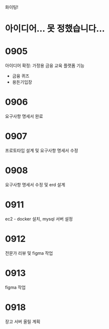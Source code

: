 화이팅!
# 아이디어... 못 정했습니다...
# 0905
아이디어 확정: 가정용 금융 교육 플랫폼
기능
* 금융 퀴즈
* 용돈기입장
# 0906
요구사항 명세서 완료
# 0907 
프로토타입 설계 및 요구사항 명세서 수정
# 0908
요구사항 명세서 수정 및 erd 설계

# 0911
ec2 - docker 설치, mysql 서버 설정
# 0912
전문가 리뷰 및 figma 작업

# 0913
figma 작업

# 0918
장고 서버 올릴 계획